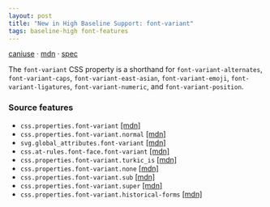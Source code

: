 ```yaml
---
layout: post
title: "New in High Baseline Support: font-variant"
tags: baseline-high font-features
---
```


[caniuse](https://caniuse.com/?search=font-variant) · [mdn](https://developer.mozilla.org/en-US/search?q=font-variant) · [spec](https://drafts.csswg.org/css-fonts-4/#font-variant-prop)

The `font-variant` CSS property is a shorthand for `font-variant-alternates`, `font-variant-caps`, `font-variant-east-asian`, `font-variant-emoji`, `font-variant-ligatures`, `font-variant-numeric`, and `font-variant-position`.

### Source features

- ``css.properties.font-variant`` [[mdn]](https://developer.mozilla.org/en-US/search?q=css.properties.font-variant)
- ``css.properties.font-variant.normal`` [[mdn]](https://developer.mozilla.org/en-US/search?q=css.properties.font-variant.normal)
- ``svg.global_attributes.font-variant`` [[mdn]](https://developer.mozilla.org/en-US/search?q=svg.global_attributes.font-variant)
- ``css.at-rules.font-face.font-variant`` [[mdn]](https://developer.mozilla.org/en-US/search?q=css.at-rules.font-face.font-variant)
- ``css.properties.font-variant.turkic_is`` [[mdn]](https://developer.mozilla.org/en-US/search?q=css.properties.font-variant.turkic_is)
- ``css.properties.font-variant.none`` [[mdn]](https://developer.mozilla.org/en-US/search?q=css.properties.font-variant.none)
- ``css.properties.font-variant.sub`` [[mdn]](https://developer.mozilla.org/en-US/search?q=css.properties.font-variant.sub)
- ``css.properties.font-variant.super`` [[mdn]](https://developer.mozilla.org/en-US/search?q=css.properties.font-variant.super)
- ``css.properties.font-variant.historical-forms`` [[mdn]](https://developer.mozilla.org/en-US/search?q=css.properties.font-variant.historical-forms)

